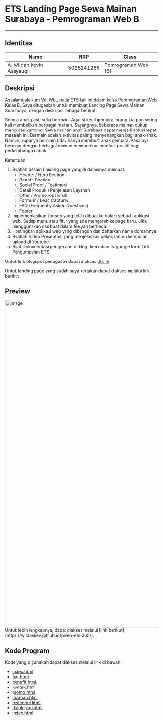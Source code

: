 # ETS Landing Page Sewa Mainan Surabaya - Pemrograman Web B

---
## Identitas
| Name | NRP | Class |
| ---- | --- | ----- |
| A. Wildan Kevin Assyauqi  | 5025241265 | Pemrograman Web (B) |

## Deskripsi
Assalamualaikum Wr. Wb., pada ETS kali ini dalam kelas Pemrograman Web Kelas B, Saya ditugaskan untuk membuat Landing Page Sewa Mainan Suarabaya, dengan deskripsi sebagai berikut:

Semua anak pasti suka bermain. Agar si kecil gembira, orang tua pun sering kali membelikan berbagai mainan. Sayangnya, beberapa mainan cukup menguras kantong. Sewa mainan anak Surabaya dapat menjadi solusi tepat masalah ini. Bermain adalah aktivitas paling menyenangkan bagi anak-anak. Namun, rupanya bermain tidak hanya membuat anak gembira. Pasalnya, bermain dengan berbagai mainan memberikan manfaat positif bagi perkembangan anak. 

Ketentuan
1. Buatlah desain Landing page yang di dalamnya memuat:
   - Header / Hero Section
   - Benefit Section
   - Social Proof / Testimoni
   - Detail Produk / Penjelasan Layanan
   - Offer / Promo (opsional)
   - Formulir / Lead Capture\
   - FAQ (Frequently Asked Questions)
   - Footer
2. Implementasikan konsep yang telah dibuat ke dalam sebuah aplikasi web. Setiap menu atau fitur yang ada mengarah ke page baru. Jika menggunakan css buat dalam file yan berbeda.
3. Hostingkan aplikasi web yang dibangun dan daftarkan nama domainnya.
4. Buatlah Video Presentasi yang menjelaskan pekerjaanmu kemudian upload di Youtube
5. Buat Dokumentasi pengerjaan di blog, kemudian isi google form  Link Pengumpulan ETS

Untuk link blogspot penugasan dapat diakses [di sini](https://fajarbaskoro.blogspot.com/2025/10/mainan.html)

Untuk landing page yang sudah saya kerjakan dapat diakses melalui link [berikut](https://wildankev.github.io/pweb-ets-265/)

## Preview
<img width="1920" height="1080" alt="image" src="https://github.com/user-attachments/assets/d1a26ac1-295c-42a5-80b9-1fe7f8abf461" />
Untuk lebih lengkapnya, dapat diakses melalui [link berikut](https://wildankev.github.io/pweb-ets-265/).

## Kode Program
Kode yang digunakan dapat diakses melalui link di bawah:
- [index.html](code/index.html)
- [faq.html](code/faq.html)
- [benefit.html](code/benefit.html).
- [kontak.html](code/kontak.html)
- [promo.html](code/promo.html)
- [layanan.html](code/layanan.html)
- [testimoni.html](code/testimoni.html)
- [thank-you.html](code/thank-you.html)
- [index.html](code/index.html)
